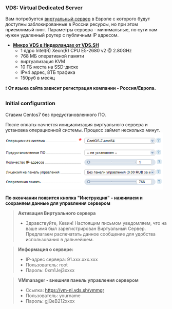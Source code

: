 ### VDS: Virtual Dedicated Server
Вам потребуется [виртуальный сервер](https://ru.wikipedia.org/wiki/VPS) в Европе с которого будут доступны заблокированные в России ресурсы, но при этом приемлимый пинг. 
Параметры сервера - минимальные, по сути нам нужен удаленный роутер с публичным IP адресом. 

* [**Микро VDS в Нидерландах от VDS.SH**](https://vds.sh) 
  * 1 ядро Intel(R) Xeon(R) CPU E5-2680 v2 @ 2.80GHz
  * 768 МБ оперативной памяти
  * виртуализация KVM 
  * 10 ГБ места на SSD-диске
  * IPv4 адрес, 8ТБ трафика
  * 150руб в месяц
  
❗️ **От языка сайта зависит регистрация компании - Россия/Европа.**

### Initial configuration
Ставим Centos7 без предустановленного ПО.

После оплаты начнется инициализация виртуального сервера и установка операционной системы.
Процесс займет несколько минут.
![startconfing](/img/002.png)

**По окончании появится кнопка "Инструкция" - нажимаем и сохраняем данные для управления сервером**

> **Активация Виртуального сервера**
>  - Здравствуйте, Кевин!
>  Настоящим письмом уведомляем, что на ваше имя был зарегистрирован Виртуальный Сервер.
>  Предлагаем распечатать данное сообщение для удобства использования в дальнейшем.

> **Информация о cервере:**
> * IP-адрес сервера: 91.xxx.xxx.xxx
> * Пользователь: root
> * Пароль: 0xm1Jej3xxxx

> **VMmanager - внешняя панель управления сервером**
>  * Ссылка: https://vm-nl.vds.sh/vmmgr
>  * Пользователь: yourname
>  * Пароль: gjQeB212xxxx
